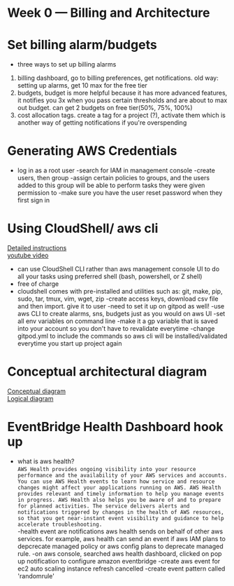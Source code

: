 # Week 0 — Billing and Architecture

# Set billing alarm/budgets

- three ways to set up billing alarms

1. billing dashboard, go to billing preferences, get notifications. old way: setting up alarms, get 10 max for the free tier
2. budgets, budget is more helpful because it has more advanced features, it notifies you 3x when you pass certain thresholds and are about to max out budget. can get 2 budgets on free tier(50%, 75%, 100%)
3. cost allocation tags. create a tag for a project (?), activate them which is another way of getting notifications if you're overspending

# Generating AWS Credentials

- log in as a root user
  -search for IAM in management console
  -create users, then group
  -assign certain policies to groups, and the users added to this group will be able to perform tasks they were given permission to
  -make sure you have the user reset password when they first sign in

# Using CloudShell/ aws cli

[Detailed instructions](https://github.com/omenking/aws-bootcamp-cruddur-2023/blob/week-0/journal/week0.md)<br>
[youtube video](https://www.youtube.com/watch?v=OdUnNuKylHg&list=PLBfufR7vyJJ7k25byhRXJldB5AiwgNnWv&index=12&ab_channel=ExamPro)

- can use CloudShell CLI rather than aws management console UI to do all your tasks using preferred shell (bash, powershell, or Z shell)
- free of charge
- cloudshell comes with pre-installed and utilities such as: git, make, pip, sudo, tar, tmux, vim, wget, zip
  -create access keys, download csv file and then import. give it to user
  -need to set it up on gitpod as well!
    -use aws CLI to create alarms, sns, budgets just as you would on aws UI
    -set all env variables on command line
    -make it a gp variable that is saved into your account so you don't have to revalidate everytime
    -change gitpod.yml to include the commands so aws cli will be installed/validated everytime you start up project again

# Conceptual architectural diagram

[Conceptual diagram](https://lucid.app/lucidchart/4529a44b-e846-4821-821b-7bdfd85248db/edit?viewport_loc=-540%2C-101%2C2328%2C1887%2C0_0&invitationId=inv_f07919c8-cf34-4eb4-b2a4-f7fcf1b6b17f)<br>
[Logical diagram](https://lucid.app/lucidchart/4529a44b-e846-4821-821b-7bdfd85248db/edit?viewport_loc=-156%2C-11%2C2620%2C1887%2CB1qwpx8lbw~M&invitationId=inv_f07919c8-cf34-4eb4-b2a4-f7fcf1b6b17f)

# EventBridge Health Dashboard hook up
- what is aws health?<br/>
```AWS Health provides ongoing visibility into your resource performance and the availability of your AWS services and accounts. You can use AWS Health events to learn how service and resource changes might affect your applications running on AWS. AWS Health provides relevant and timely information to help you manage events in progress. AWS Health also helps you be aware of and to prepare for planned activities. The service delivers alerts and notifications triggered by changes in the health of AWS resources, so that you get near-instant event visibility and guidance to help accelerate troubleshooting.```<br/>
-health event are notifications aws health sends on behalf of other aws services. for example, aws health can send an event if aws IAM plans to depcrecate managed policy or aws config plans to deprecate managed rule.
-on aws console, searched aws health dashboard, clicked on pop up notification to configure amazon eventbridge
-create aws event for ec2 auto scaling instance refresh cancelled
-create event pattern called 'randomrule'
